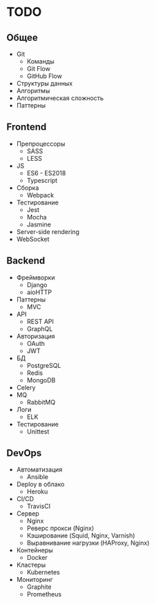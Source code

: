 # TODO

## Общее

- Git
    - Команды
    - Git Flow
    - GitHub Flow
- Структуры данных
- Алгоритмы
- Алгоритмическая сложность
- Паттерны



## Frontend

- Препроцессоры
    - SASS
    - LESS
- JS
    - ES6 - ES2018
    - Typescript
- Сборка
    - Webpack
- Тестирование
    - Jest
    - Mocha
    - Jasmine
- Server-side rendering
- WebSocket



## Backend

- Фреймворки
    - Django
    - aioHTTP
- Паттерны
    - MVC
- API
    - REST API
    - GraphQL
- Авторизация
    - OAuth
    - JWT
- БД
    - PostgreSQL
    - Redis
    - MongoDB
- Celery
- MQ
    - RabbitMQ
- Логи
    - ELK
- Тестирование
    - Unittest



## DevOps

- Автоматизация
    - Ansible
- Deploy в облако
    - Heroku
- CI/CD
    - TravisCI
- Сервер
    - Nginx
    - Реверс прокси (Nginx)
    - Кэширование (Squid, Nginx, Varnish)
    - Выравнивание нагрузки (HAProxy, Nginx)
- Контейнеры
    - Docker
- Кластеры
    - Kubernetes
- Мониторинг
    - Graphite
    - Prometheus
